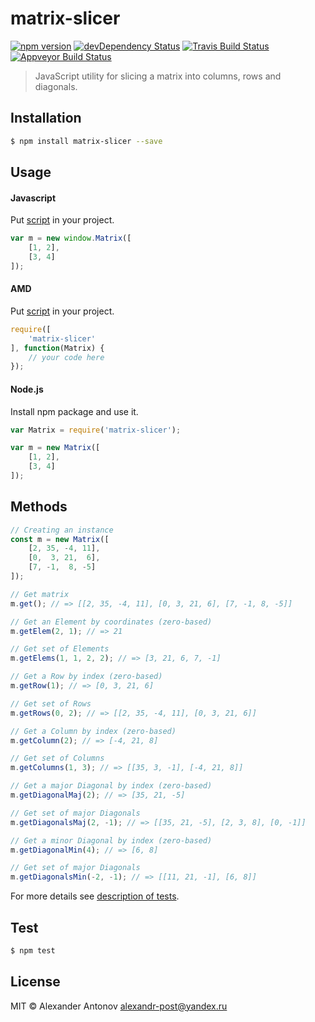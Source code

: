 matrix-slicer
==

[![npm version][version-img]][version] [![devDependency Status][dependency-img]][dependency] [![Travis Build Status][travis-img]][travis] [![Appveyor Build Status][appveyor-img]][appveyor]

[dependency-img]: https://david-dm.org/ahtohbi4/matrix-slicer/dev-status.svg
[dependency]: https://david-dm.org/ahtohbi4/matrix-slicer#info=devDependencies
[version-img]: https://badge.fury.io/js/matrix-slicer.svg
[version]: https://badge.fury.io/js/matrix-slicer
[travis-img]: https://travis-ci.org/ahtohbi4/matrix-slicer.svg?branch=master
[travis]: https://travis-ci.org/ahtohbi4/matrix-slicer
[appveyor-img]: https://ci.appveyor.com/api/projects/status/37l04qmn2ae7ccjf/branch/master?svg=true
[appveyor]: https://ci.appveyor.com/project/ahtohbi4/matrix-slicer/branch/master

> JavaScript utility for slicing a matrix into columns, rows and diagonals.

Installation
--

```bash
$ npm install matrix-slicer --save
```

Usage
--

#### Javascript

Put [script](https://raw.githubusercontent.com/ahtohbi4/matrix-slicer/master/index.js) in your project.

```javascript
var m = new window.Matrix([
    [1, 2],
    [3, 4]
]);
```

#### AMD

Put [script](https://raw.githubusercontent.com/ahtohbi4/matrix-slicer/master/index.js) in your project.

```javascript
require([
    'matrix-slicer'
], function(Matrix) {
    // your code here
});
```

#### Node.js

Install npm package and use it.

```javascript
var Matrix = require('matrix-slicer');

var m = new Matrix([
    [1, 2],
    [3, 4]
]);
```

Methods
--

```javascript
// Creating an instance
const m = new Matrix([
    [2, 35, -4, 11],
    [0,  3, 21,  6],
    [7, -1,  8, -5]
]);

// Get matrix
m.get(); // => [[2, 35, -4, 11], [0, 3, 21, 6], [7, -1, 8, -5]]

// Get an Element by coordinates (zero-based)
m.getElem(2, 1); // => 21

// Get set of Elements
m.getElems(1, 1, 2, 2); // => [3, 21, 6, 7, -1]

// Get a Row by index (zero-based)
m.getRow(1); // => [0, 3, 21, 6]

// Get set of Rows
m.getRows(0, 2); // => [[2, 35, -4, 11], [0, 3, 21, 6]]

// Get a Column by index (zero-based)
m.getColumn(2); // => [-4, 21, 8]

// Get set of Columns
m.getColumns(1, 3); // => [[35, 3, -1], [-4, 21, 8]]

// Get a major Diagonal by index (zero-based)
m.getDiagonalMaj(2); // => [35, 21, -5]

// Get set of major Diagonals
m.getDiagonalsMaj(2, -1); // => [[35, 21, -5], [2, 3, 8], [0, -1]]

// Get a minor Diagonal by index (zero-based)
m.getDiagonalMin(4); // => [6, 8]

// Get set of major Diagonals
m.getDiagonalsMin(-2, -1); // => [[11, 21, -1], [6, 8]]
```

For more details see [description of tests](https://github.com/ahtohbi4/matrix-slicer/blob/master/test/index.test.js#L43).

Test
--

```bash
$ npm test
```

License
--

MIT © Alexander Antonov <alexandr-post@yandex.ru>
